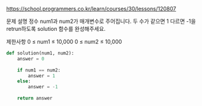 https://school.programmers.co.kr/learn/courses/30/lessons/120807

문제 설명
정수 num1과 num2가 매개변수로 주어집니다. 두 수가 같으면 1 다르면 -1을 retrun하도록 solution 함수를 완성해주세요.

제한사항
0 ≤ num1 ≤ 10,000
0 ≤ num2 ≤ 10,000

```python
def solution(num1, num2):
    answer = 0
    
    if num1 == num2:
        answer = 1
    else:
        answer = -1
        
    return answer
```